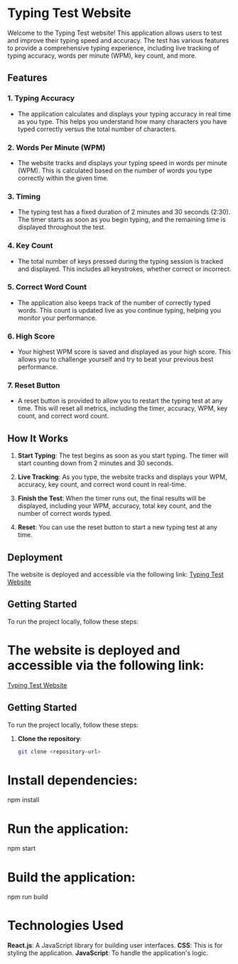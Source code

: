 # Typing Test Website

Welcome to the Typing Test website! This application allows users to test and improve their typing speed and accuracy. The test has various features to provide a comprehensive typing experience, including live tracking of typing accuracy, words per minute (WPM), key count, and more.

## Features

### 1. **Typing Accuracy**
   - The application calculates and displays your typing accuracy in real time as you type. This helps you understand how many characters you have typed correctly versus the total number of characters.

### 2. **Words Per Minute (WPM)**
   - The website tracks and displays your typing speed in words per minute (WPM). This is calculated based on the number of words you type correctly within the given time.

### 3. **Timing**
   - The typing test has a fixed duration of 2 minutes and 30 seconds (2:30). The timer starts as soon as you begin typing, and the remaining time is displayed throughout the test.

### 4. **Key Count**
   - The total number of keys pressed during the typing session is tracked and displayed. This includes all keystrokes, whether correct or incorrect.

### 5. **Correct Word Count**
   - The application also keeps track of the number of correctly typed words. This count is updated live as you continue typing, helping you monitor your performance.

### 6. **High Score**
   - Your highest WPM score is saved and displayed as your high score. This allows you to challenge yourself and try to beat your previous best performance.

### 7. **Reset Button**
   - A reset button is provided to allow you to restart the typing test at any time. This will reset all metrics, including the timer, accuracy, WPM, key count, and correct word count.

## How It Works

1. **Start Typing**: The test begins as soon as you start typing. The timer will start counting down from 2 minutes and 30 seconds.

2. **Live Tracking**: As you type, the website tracks and displays your WPM, accuracy, key count, and correct word count in real-time.

3. **Finish the Test**: When the timer runs out, the final results will be displayed, including your WPM, accuracy, total key count, and the number of correct words typed.

4. **Reset**: You can use the reset button to start a new typing test at any time.

## Deployment

The website is deployed and accessible via the following link:
[Typing Test Website](https://chaabiassigntypingtestreact-65gwnj74p-rajkumar7859s-projects.vercel.app/)

## Getting Started

To run the project locally, follow these steps:

# The website is deployed and accessible via the following link:
[Typing Test Website](https://chaabiassigntypingtestreact-65gwnj74p-rajkumar7859s-projects.vercel.app/)

## Getting Started

To run the project locally, follow these steps:

1. **Clone the repository**:
   ```bash
   git clone <repository-url>

# Install dependencies:
npm install

# Run the application:
npm start

# Build the application:
npm run build

# Technologies Used
**React.js**: A JavaScript library for building user interfaces.
**CSS**: This is for styling the application.
**JavaScript**: To handle the application's logic.
